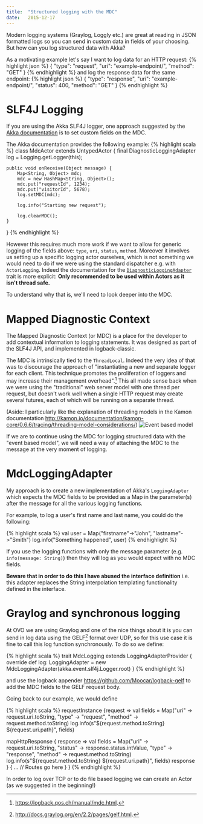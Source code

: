 ```yaml
---
title:  "Structured logging with the MDC"
date:   2015-12-17
---
```

Modern logging systems (Graylog, Loggly etc.) are great at reading in JSON formatted logs so you can send in custom data in fields of your choosing. But how can you log structured data with Akka?

As a motivating example let's say I want to log data for an HTTP request:
{% highlight json %}
{
  "type": "request",
  "uri": "example-endpoint/",
  "method": "GET"
}
{% endhighlight %}
and log the response data for the same endpoint:
{% highlight json %}
{
  "type": "response",
  "uri": "example-endpoint/",
  "status": 400,
  "method": "GET"
}
{% endhighlight %}

# SLF4J Logging
If you are using the Akka SLF4J logger, one approach suggested by the [Akka documentation](http://doc.akka.io/docs/akka/current/java/logging.html#MDC_values_defined_by_the_application) is to set custom fields on the MDC.

The Akka documentation provides the following example:
{% highlight scala %}
class MdcActor extends UntypedActor {
    final DiagnosticLoggingAdapter log = Logging.getLogger(this);

    public void onReceive(Object message) {
        Map<String, Object> mdc;
        mdc = new HashMap<String, Object>();
        mdc.put("requestId", 1234);
        mdc.put("visitorId", 5678);
        log.setMDC(mdc);

        log.info("Starting new request");

        log.clearMDC();
    }
}
{% endhighlight %}

However this requires much more work if we want to allow for generic logging of the fields above: `type`, `uri`, `status`, `method`. Moreover it involves us setting up a specific logging actor ourselves, which is not something we would need to do if we were using the standard dispatcher e.g. with `ActorLogging`. Indeed the documentation for the [`DiagnosticLoggingAdapter`](http://doc.akka.io/api/akka/2.4/akka/event/DiagnosticLoggingAdapter.html) trait is more explicit: **Only recommended to be used within Actors as it isn't thread safe.**

To understand why that is, we'll need to look deeper into the MDC.

# Mapped Diagnostic Context
The Mapped Diagnostic Context (or MDC) is a place for the developer to add contextual information to logging statements. It was designed as part of the SLF4J API, and implemented in logback-classic.

The MDC is intrinsically tied to the `ThreadLocal`. Indeed the very idea of that was to discourage the approach of "instantiating a new and separate logger for each client. This technique promotes the proliferation of loggers and may increase their management overhead".[^1] This all made sense back when we were using the "traditional" web server model with one thread per request, but doesn't work well when a single HTTP request may create several futures, each of which will be running on a separate thread.

(Aside: I particularly like the explanation of threading models in the Kamon documentation <http://kamon.io/documentation/kamon-core/0.6.6/tracing/threading-model-considerations/>)
![Event based model](http://kamon.io/assets/img/diagrams/reactive-model.png)

 If we are to continue using the MDC for logging structured data with the "event based model", we will need a way of attaching the MDC to the message at the very moment of logging.

# MdcLoggingAdapter
My approach is to create a new implementation of Akka's `LoggingAdapter` which expects the MDC fields to be provided as a Map in the parameter(s) after the message for all the various logging functions.

For example, to log a user's first name and last name, you could do the following:

{% highlight scala %}
val user = Map("firstname"->"John", "lastname"->"Smith")
log.info("Something happened", user)
{% endhighlight %}

If you use the logging functions with only the message parameter (e.g. `info(message: String)`) then they will log as you would expect with no MDC fields.

**Beware that in order to do this I have abused the interface definition** i.e. this adapter replaces the String interpolation templating functionality defined in the interface.

# Graylog and synchronous logging
At OVO we are using Graylog and one of the nice things about it is you can send in log data using the GELF[^2] format over UDP, so for this use case it is fine to call this log function synchronously. To do so we define:

{% highlight scala %}
trait MdcLogging extends LoggingAdapterProvider {
  override def log: LoggingAdapter = new MdcLoggingAdapter(akka.event.slf4j.Logger.root)
}
{% endhighlight %}

and use the logback appender <https://github.com/Moocar/logback-gelf> to add the MDC fields to the GELF request body.

Going back to our example, we would define

{% highlight scala %}
requestInstance {request =>
  val fields = Map("uri" -> request.uri.toString, "type" -> "request", "method" -> request.method.toString)
  log.info(s"${request.method.toString} ${request.uri.path}", fields)

  mapHttpResponse { response =>
      val fields = Map("uri" -> request.uri.toString, "status" -> response.status.intValue, "type" -> "response", "method" -> request.method.toString)
      log.info(s"${request.method.toString} ${request.uri.path}", fields)
      response
    } {
      ... // Routes go here
    }
}
{% endhighlight %}

In order to log over TCP or to do file based logging we can create an Actor (as we suggested in the beginning!)


[^1]: <https://logback.qos.ch/manual/mdc.html>.
[^2]: <http://docs.graylog.org/en/2.2/pages/gelf.html>.

